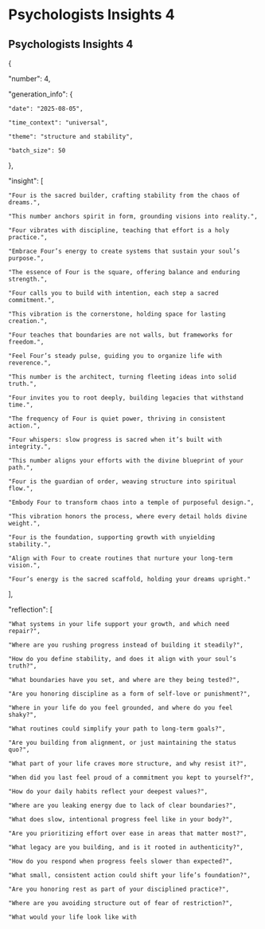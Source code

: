 # Psychologists Insights 4

## Psychologists Insights 4

{

  "number": 4,

  "generation_info": {

    "date": "2025-08-05",

    "time_context": "universal",

    "theme": "structure and stability",

    "batch_size": 50

  },

  "insight": \[

    "Four is the sacred builder, crafting stability from the chaos of dreams.",

    "This number anchors spirit in form, grounding visions into reality.",

    "Four vibrates with discipline, teaching that effort is a holy practice.",

    "Embrace Four’s energy to create systems that sustain your soul’s purpose.",

    "The essence of Four is the square, offering balance and enduring strength.",

    "Four calls you to build with intention, each step a sacred commitment.",

    "This vibration is the cornerstone, holding space for lasting creation.",

    "Four teaches that boundaries are not walls, but frameworks for freedom.",

    "Feel Four’s steady pulse, guiding you to organize life with reverence.",

    "This number is the architect, turning fleeting ideas into solid truth.",

    "Four invites you to root deeply, building legacies that withstand time.",

    "The frequency of Four is quiet power, thriving in consistent action.",

    "Four whispers: slow progress is sacred when it’s built with integrity.",

    "This number aligns your efforts with the divine blueprint of your path.",

    "Four is the guardian of order, weaving structure into spiritual flow.",

    "Embody Four to transform chaos into a temple of purposeful design.",

    "This vibration honors the process, where every detail holds divine weight.",

    "Four is the foundation, supporting growth with unyielding stability.",

    "Align with Four to create routines that nurture your long-term vision.",

    "Four’s energy is the sacred scaffold, holding your dreams upright."

  \],

  "reflection": \[

    "What systems in your life support your growth, and which need repair?",

    "Where are you rushing progress instead of building it steadily?",

    "How do you define stability, and does it align with your soul’s truth?",

    "What boundaries have you set, and where are they being tested?",

    "Are you honoring discipline as a form of self-love or punishment?",

    "Where in your life do you feel grounded, and where do you feel shaky?",

    "What routines could simplify your path to long-term goals?",

    "Are you building from alignment, or just maintaining the status quo?",

    "What part of your life craves more structure, and why resist it?",

    "When did you last feel proud of a commitment you kept to yourself?",

    "How do your daily habits reflect your deepest values?",

    "Where are you leaking energy due to lack of clear boundaries?",

    "What does slow, intentional progress feel like in your body?",

    "Are you prioritizing effort over ease in areas that matter most?",

    "What legacy are you building, and is it rooted in authenticity?",

    "How do you respond when progress feels slower than expected?",

    "What small, consistent action could shift your life’s foundation?",

    "Are you honoring rest as part of your disciplined practice?",

    "Where are you avoiding structure out of fear of restriction?",

    "What would your life look like with
